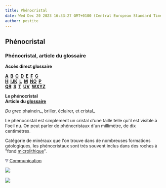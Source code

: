 ```yaml
---
title: Phénocristal
date: Wed Dec 20 2023 16:33:27 GMT+0100 (Central European Standard Time)
author: postite
---
```


## Phénocristal
### Phénocristal, article du glossaire
 **Accès direct glossaire**

**[A](a.html)  [B](b.html)  [C](c.html)  [D](d.html)  [E](e.html)  [F](f.html)  [G](g.html)  
[H](h.html)  [IJK](ijk.html)  [L](l.html)  [M](m.html)  [NO](no.html)  [P](p.html)  
[QR](qr.html)  [S](s.html)  [T](t.html)  [UV](uv.html)  [WXYZ](wxyz.html)**

**Le phénocristal  
Article du [glossaire](glossaire.html)**

_Du grec_ phainein_, briller, éclairer, et cristal_

Le phénocristal est simplement un cristal d'une taille telle qu'il est visible à l'oeil nu. On peut parler de phénocristaux d'un millimètre, de dix centimètres.

Catégorie de minéraux que l'on trouve dans de nombreuses formations géologiques, les phénocristaux sont très souvent inclus dans des roches à "fond [microlithique](microlithe.html)".



![](images/flechebas.gif) [Communication](http://www.artrealite.com/annonceurs.htm) 

[![](https://cbonvin.fr/sites/regie.artrealite.com/visuels/campagne1.png)](index-2.html#20131014)

![](https://cbonvin.fr/sites/regie.artrealite.com/visuels/campagne2.png)